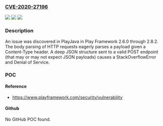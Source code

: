 ### [CVE-2020-27196](https://cve.mitre.org/cgi-bin/cvename.cgi?name=CVE-2020-27196)
![](https://img.shields.io/static/v1?label=Product&message=n%2Fa&color=blue)
![](https://img.shields.io/static/v1?label=Version&message=n%2Fa&color=blue)
![](https://img.shields.io/static/v1?label=Vulnerability&message=n%2Fa&color=brighgreen)

### Description

An issue was discovered in PlayJava in Play Framework 2.6.0 through 2.8.2. The body parsing of HTTP requests eagerly parses a payload given a Content-Type header. A deep JSON structure sent to a valid POST endpoint (that may or may not expect JSON payloads) causes a StackOverflowError and Denial of Service.

### POC

#### Reference
- https://www.playframework.com/security/vulnerability

#### Github
No GitHub POC found.

